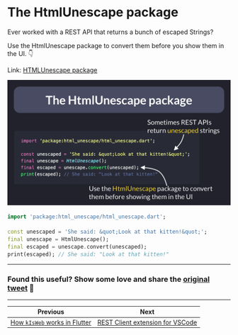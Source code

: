 # The HtmlUnescape package

Ever worked with a REST API that returns a bunch of escaped Strings?

Use the HtmlUnescape package to convert them before you show them in the UI. 👇

Link: [HTMLUnescape package](https://pub.dev/packages/html_unescape)

![](066-html-unescape-package.png)

```dart
import 'package:html_unescape/html_unescape.dart';

const unescaped = 'She said: &quot;Look at that kitten!&quot;';
final unescape = HtmlUnescape();
final escaped = unescape.convert(unescaped);
print(escaped); // She said: "Look at that kitten!"
```

---

### Found this useful? Show some love and share the [original tweet](https://twitter.com/biz84/status/1567889998220779520) 🙏

---

| Previous | Next |
| -------- | ---- |
| [How `kIsWeb` works in Flutter](../0065-kIsWeb/index.md) | [REST Client extension for VSCode](../0067-rest-client-vscode/index.md) |